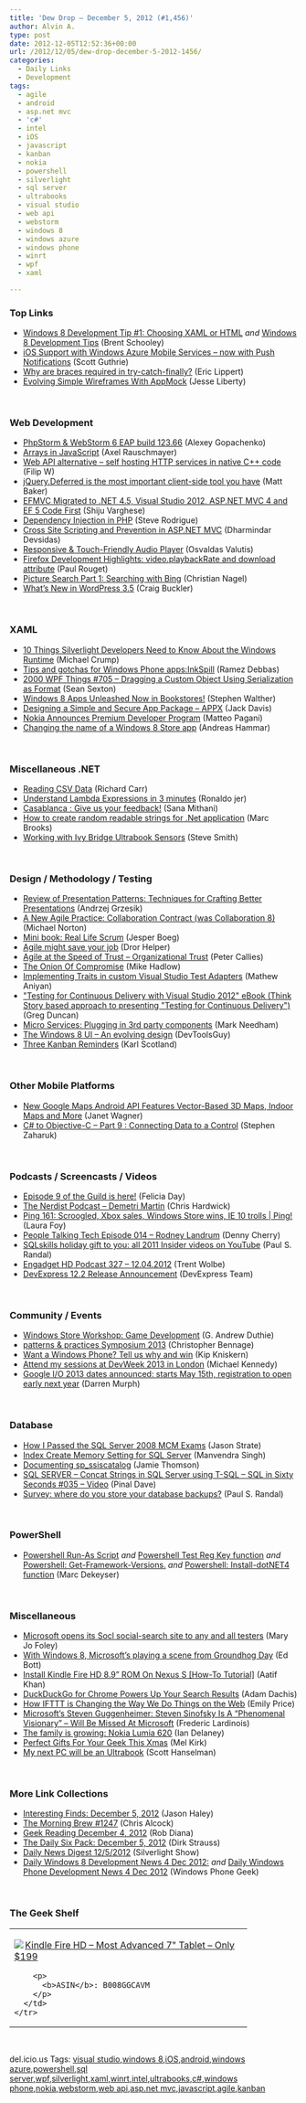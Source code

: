 ```yaml
---
title: 'Dew Drop – December 5, 2012 (#1,456)'
author: Alvin A.
type: post
date: 2012-12-05T12:52:36+00:00
url: /2012/12/05/dew-drop-december-5-2012-1456/
categories:
  - Daily Links
  - Development
tags:
  - agile
  - android
  - asp.net mvc
  - 'c#'
  - intel
  - iOS
  - javascript
  - kanban
  - nokia
  - powershell
  - silverlight
  - sql server
  - ultrabooks
  - visual studio
  - web api
  - webstorm
  - windows 8
  - windows azure
  - windows phone
  - winrt
  - wpf
  - xaml

---
```

### <a name="top"></a>Top Links

  * <a href="http://www.infragistics.com/community/blogs/brent_schooley/archive/2012/12/04/windows-8-development-tip-1-choosing-xaml-or-html.aspx" target="_blank">Windows 8 Development Tip #1: Choosing XAML or HTML</a> _and_ <a href="http://www.infragistics.com/community/blogs/brent_schooley/archive/2012/12/04/windows-8-development-tips.aspx" target="_blank">Windows 8 Development Tips</a> (Brent Schooley)
  * <a href="http://weblogs.asp.net/scottgu/archive/2012/12/04/ios-support-with-windows-azure-mobile-services-now-with-push-notifications.aspx" target="_blank">iOS Support with Windows Azure Mobile Services – now with Push Notifications</a> (Scott Guthrie)
  * <a href="http://ericlippert.com/2012/12/04/why-are-braces-required/?utm_source=rss&utm_medium=rss&utm_campaign=why-are-braces-required" target="_blank">Why are braces required in try-catch-finally?</a> (Eric Lippert)
  * <a href="http://feedproxy.google.com/~r/JesseLiberty-SilverlightGeek/~3/OoFo7Rs9gzk/" target="_blank">Evolving Simple Wireframes With AppMock</a> (Jesse Liberty)

&#160;

### <a name="web"></a>Web Development

  * <a href="http://feedproxy.google.com/~r/jetbrains_webIde/~3/qQS0frsQWhE/" target="_blank">PhpStorm & WebStorm 6 EAP build 123.66</a> (Alexey Gopachenko)
  * <a href="http://feedproxy.google.com/~r/2ality/~3/oUrgOzUrdlY/arrays.html" target="_blank">Arrays in JavaScript</a> (Axel Rauschmayer)
  * <a href="http://www.strathweb.com/2012/12/web-api-alternative-self-hosting-http-services-in-native-c-code/" target="_blank">Web API alternative – self hosting HTTP services in native C++ code</a> (Filip W)
  * <a href="http://eng.wealthfront.com/2012/12/jquerydeferred-is-most-important-client.html" target="_blank">jQuery.Deferred is the most important client-side tool you have</a> (Matt Baker)
  * <a href="http://feedproxy.google.com/~r/ShijuVBlog/~3/TW3b1-oLPMk/efmvc-migrated-to-net-4-5-visual-studio-2012-asp-net-mvc-4-and-ef-5-code-first.aspx" target="_blank">EFMVC Migrated to .NET 4.5, Visual Studio 2012, ASP.NET MVC 4 and EF 5 Code First</a> (Shiju Varghese)
  * <a href="http://feedproxy.google.com/~r/nettuts/~3/Dw0ixfAGen8/" target="_blank">Dependency Injection in PHP</a> (Steve Rodrigue)
  * <a href="http://www.bitorbool.com/security-threat-cross-site-scripting-xss-and-prevention-in-asp-net-mvc/" target="_blank">Cross Site Scripting and Prevention in ASP.NET MVC</a> (Dharmindar Devsidas)
  * <a href="http://tympanus.net/codrops/2012/12/04/responsive-touch-friendly-audio-player/" target="_blank">Responsive & Touch-Friendly Audio Player</a> (Osvaldas Valutis)
  * <a href="https://hacks.mozilla.org/2012/12/firefox-development-highlights-video-playbackrate-download-attribute/" target="_blank">Firefox Development Highlights: video.playbackRate and download attribute</a> (Paul Rouget)
  * <a href="http://weblogs.thinktecture.com/cnagel/2012/12/picture-search-part-1-searching-with-bing.html" target="_blank">Picture Search Part 1: Searching with Bing</a> (Christian Nagel)
  * <a href="http://feedproxy.google.com/~r/SitepointFeed/~3/s-Mxn99fbdI/" target="_blank">What’s New in WordPress 3.5</a> (Craig Buckler)

&#160;

### <a name="silverlight"></a>XAML

  * <a href="http://feedproxy.google.com/~r/MichaelCrump/~3/4wwO6PHN1nI/10-things-silverlight-developers-need-to-know-about-the-windows-runtime" target="_blank">10 Things Silverlight Developers Need to Know About the Windows Runtime</a> (Michael Crump)
  * <a href="http://blogs.msdn.com/b/cdnstudents/archive/2012/12/05/tips-and-gotchas-for-windows-phone-apps-inkspill.aspx" target="_blank">Tips and gotchas for Windows Phone apps:InkSpill</a> (Ramez Debbas)
  * <a href="http://wpf.2000things.com/2012/12/05/705-dragging-a-custom-object-using-serialization-as-format/" target="_blank">2000 WPF Things #705 – Dragging a Custom Object Using Serialization as Format</a> (Sean Sexton)
  * <a href="http://feedproxy.google.com/~r/StephenWalther/~3/YwTvXMWbjs8/windows-8-apps-unleashed-now-in-bookstores.aspx" target="_blank">Windows 8 Apps Unleashed Now in Bookstores!</a> (Stephen Walther)
  * <a href="http://blogs.msdn.com/b/windowsappdev/archive/2012/12/04/designing-a-simple-and-secure-app-package-appx.aspx" target="_blank">Designing a Simple and Secure App Package – APPX</a> (Jack Davis)
  * <a href="http://architects.dzone.com/articles/nokia-announces-premium" target="_blank">Nokia Announces Premium Developer Program</a> (Matteo Pagani)
  * <a href="http://feedproxy.google.com/~r/jayway/posts/~3/ZXOy-9_LF_8/" target="_blank">Changing the name of a Windows 8 Store app</a> (Andreas Hammar)

&#160;

### <a name="dotnet"></a>Miscellaneous .NET

  * <a href="http://feedproxy.google.com/~r/BlackwaspLatestAdditions/~3/i1q6SKfRJJg/RSSLanding.aspx" target="_blank">Reading CSV Data</a> (Richard Carr)
  * <a href="http://www.codeproject.com/Tips/298963/Understand-Lambda-Expressions-in-3-minutes" target="_blank">Understand Lambda Expressions in 3 minutes</a> (Ronaldo jer)
  * <a href="http://blogs.msdn.com/b/vcblog/archive/2012/12/04/casablanca-give-us-your-feedback.aspx" target="_blank">Casablanca : Give us your feedback!</a> (Sana Mithani)
  * <a href="http://feedproxy.google.com/~r/MarcsMusings/~3/GZqD_p7Q-no/how-to-create-random-readable-strings.html" target="_blank">How to create random readable strings for .Net application</a> (Marc Brooks)
  * <a href="http://ardalis.com/working-with-ivy-bridge-ultrabook-sensors" target="_blank">Working with Ivy Bridge Ultrabook Sensors</a> (Steve Smith)

&#160;

### <a name="design"></a>Design / Methodology / Testing

  * <a href="http://feeds.dzone.com/~r/zones/agile/~3/CcEOCxmEKSM/review-presentation-patterns" target="_blank">Review of Presentation Patterns: Techniques for Crafting Better Presentations</a> (Andrzej Grzesik)
  * <a href="http://feeds.dzone.com/~r/zones/agile/~3/SKhxiclZy38/new-agile-practice" target="_blank">A New Agile Practice: Collaboration Contract (was Collaboration 8)</a> (Michael Norton)
  * <a href="http://www.infoq.com/minibooks/real-life-scrum" target="_blank">Mini book: Real Life Scrum</a> (Jesper Boeg)
  * <a href="http://feedproxy.google.com/~r/HelperCode/~3/knpmZvMlsao/agile-might-save-your-job.html" target="_blank">Agile might save your job</a> (Dror Helper)
  * <a href="http://feedproxy.google.com/~r/LeadingAgile/~3/6wyLIEgarak/" target="_blank">Agile at the Speed of Trust – Organizational Trust</a> (Peter Callies)
  * <a href="http://feedproxy.google.com/~r/CodeRant/~3/aG1Ln4-HH88/the-onion-of-compromise.html" target="_blank">The Onion Of Compromise</a> (Mike Hadlow)
  * <a href="http://blogs.msdn.com/b/visualstudioalm/archive/2012/12/05/implementing-traits-in-custom-visual-studio-test-adapters.aspx" target="_blank">Implementing Traits in custom Visual Studio Test Adapters</a> (Mathew Aniyan)
  * <a href="http://coolthingoftheday.blogspot.com/2012/12/for-continuous-delivery-with-visual.html" target="_blank">"Testing for Continuous Delivery with Visual Studio 2012" eBook (Think Story based approach to presenting "Testing for Continuous Delivery")</a> (Greg Duncan)
  * <a href="http://feedproxy.google.com/~r/MarkNeedham/~3/ICAqA5XcNNQ/" target="_blank">Micro Services: Plugging in 3rd party components</a> (Mark Needham)
  * <a href="http://www.infragistics.com/community/blogs/marketing/archive/2012/12/04/the-windows-8-ui-an-evolving-design.aspx" target="_blank">The Windows 8 UI &#8211; An evolving design</a> (DevToolsGuy)
  * <a href="http://availagility.co.uk/2012/12/05/three-kanban-reminders/?utm_source=rss&utm_medium=rss&utm_campaign=three-kanban-reminders" target="_blank">Three Kanban Reminders</a> (Karl Scotland)

&#160;

### <a name="mobile"></a>Other Mobile Platforms

  * <a href="http://feedproxy.google.com/~r/ProgrammableWeb/~3/KbR-h8R8Q3Q/" target="_blank">New Google Maps Android API Features Vector-Based 3D Maps, Indoor Maps and More</a> (Janet Wagner)
  * <a href="http://www.infragistics.com/community/blogs/stevez/archive/2012/12/04/c-to-objective-c-part-9-connecting-data-to-a-control.aspx" target="_blank">C# to Objective-C &#8211; Part 9 : Connecting Data to a Control</a> (Stephen Zaharuk)

&#160;

### <a name="podcasts"></a>Podcasts / Screencasts / Videos

  * <a href="http://geekandsundry.tumblr.com/post/37197473939" target="_blank">Episode 9 of the Guild is here!</a> (Felicia Day)
  * <a href="http://nerdist.libsyn.com/demetri-martin" target="_blank">The Nerdist Podcast &#8211; Demetri Martin</a> (Chris Hardwick)
  * <a href="http://channel9.msdn.com/Shows/PingShow/Ping-161-Scroogled-Xbox-sales-Windows-Store-wins-IE-10-trolls" target="_blank">Ping 161: Scroogled, Xbox sales, Windows Store wins, IE 10 trolls | Ping!</a> (Laura Foy)
  * <a href="http://feedproxy.google.com/~r/PeopleTalkingTech/~3/wc3c9YMYS6g/episode-014-rodney-landrum" target="_blank">People Talking Tech Episode 014 – Rodney Landrum</a> (Denny Cherry)
  * <a href="http://feedproxy.google.com/~r/PaulSRandal/~3/ETYOCvu6uLM/post.aspx" target="_blank">SQLskills holiday gift to you: all 2011 Insider videos on YouTube</a> (Paul S. Randal)
  * <a href="http://www.engadget.com/2012/12/04/engadget-hd-podcast-327-12-04-2012/" target="_blank">Engadget HD Podcast 327 &#8211; 12.04.2012</a> (Trent Wolbe)
  * <a href="http://www.youtube.com/watch?v=l8lSgPEB54Q&feature=youtu.be" target="_blank">DevExpress 12.2 Release Announcement</a> (DevExpress Team)

&#160;

### <a name="events"></a>Community / Events

  * <a href="http://feeds.devhammer.net/~r/devhammer/~3/4646mW8xH6c/windows-store-workshop-game-development" target="_blank">Windows Store Workshop: Game Development</a> (G. Andrew Duthie)
  * <a href="http://feedproxy.google.com/~r/Devlicious/~3/t08TtrWe6OM/patterns-amp-practices-symposium-2013.aspx" target="_blank">patterns & practices Symposium 2013</a> (Christopher Bennage)
  * <a href="http://feedproxy.google.com/~r/liveside/~3/kp5pKaaw-PY/" target="_blank">Want a Windows Phone? Tell us why and win</a> (Kip Kniskern)
  * <a href="http://blog.michaelckennedy.net/2012/12/04/attend-my-sessions-at-devweek-2013-in-london/" target="_blank">Attend my sessions at DevWeek 2013 in London</a> (Michael Kennedy)
  * <a href="http://www.engadget.com/2012/12/04/google-io-2013-dates-announced-may-15/" target="_blank">Google I/O 2013 dates announced: starts May 15th, registration to open early next year</a> (Darren Murph)

&#160;

### <a name="sql"></a>Database

  * <a href="http://feedproxy.google.com/~r/sqlserverpedia/~3/6RrDGMonX8U/" target="_blank">How I Passed the SQL Server 2008 MCM Exams</a> (Jason Strate)
  * <a href="http://feedproxy.google.com/~r/MSSQLTips-LatestSqlServerTips/~3/GuePpo897bg/tip.asp" target="_blank">Index Create Memory Setting for SQL Server</a> (Manvendra Singh)
  * <a href="http://feedproxy.google.com/~r/jamiet/~3/fHAMj2ES_sw/documenting-sp-ssiscatalog.aspx" target="_blank">Documenting sp_ssiscatalog</a> (Jamie Thomson)
  * <a href="http://blog.sqlauthority.com/2012/12/05/sql-server-concat-strings-in-sql-server-using-t-sql-sql-in-sixty-seconds-035-video/" target="_blank">SQL SERVER – Concat Strings in SQL Server using T-SQL – SQL in Sixty Seconds #035 – Video</a> (Pinal Dave)
  * <a href="http://feedproxy.google.com/~r/PaulSRandal/~3/9qaZpx16jbM/post.aspx" target="_blank">Survey: where do you store your database backups?</a> (Paul S. Randal)

&#160;

### <a name="ps"></a>PowerShell

  * <a href="http://geekswithblogs.net/marcde/archive/2012/12/05/powershell-run-as-scritp.aspx" target="_blank">Powershell Run-As Script</a> _and_ <a href="http://geekswithblogs.net/marcde/archive/2012/12/05/powershell-test-reg-key-function.aspx" target="_blank">Powershell Test Reg Key function</a> _and_ <a href="http://geekswithblogs.net/marcde/archive/2012/12/05/powershell-get-framework-versions.aspx" target="_blank">Powershell: Get-Framework-Versions.</a> _and_ <a href="http://geekswithblogs.net/marcde/archive/2012/12/05/powershell-install-dotnet4-function.aspx" target="_blank">Powershell: Install-dotNET4 function</a> (Marc Dekeyser)

&#160;

### <a name="misc"></a>Miscellaneous

  * <a href="http://www.zdnet.com/microsoft-opens-its-socl-social-search-site-to-any-and-all-testers-7000008291/" target="_blank">Microsoft opens its Socl social-search site to any and all testers</a> (Mary Jo Foley)
  * <a href="http://feedproxy.google.com/~r/zdnet/Bott/~3/UaV665PXHtc/" target="_blank">With Windows 8, Microsoft&#8217;s playing a scene from Groundhog Day</a> (Ed Bott)
  * <a href="http://feedproxy.google.com/~r/RedmondPie/~3/gS87QVEgJ3g/" target="_blank">Install Kindle Fire HD 8.9” ROM On Nexus S [How-To Tutorial]</a> (Aatif Khan)
  * <a href="http://feeds.gawker.com/~r/lifehacker/full/~3/b20WVxBj71Q/duckduckgo-for-chrome-powers-up-your-search-results" target="_blank">DuckDuckGo for Chrome Powers Up Your Search Results</a> (Adam Dachis)
  * <a href="http://feedproxy.google.com/~r/Mashable/~3/UzXXifKAle0/" target="_blank">How IFTTT is Changing the Way We Do Things on the Web</a> (Emily Price)
  * <a href="http://feedproxy.google.com/~r/Techcrunch/~3/ucmrc9zOuIE/" target="_blank">Microsoft’s Steven Guggenheimer: Steven Sinofsky Is A “Phenomenal Visionary” – Will Be Missed At Microsoft</a> (Frederic Lardinois)
  * <a href="http://feedproxy.google.com/~r/NokiaConversations-Posts/~3/aF1FBPYM-f0/" target="_blank">The family is growing: Nokia Lumia 620</a> (Ian Delaney)
  * <a href="http://randommel.com/2012/12/05/1538/" target="_blank">Perfect Gifts For Your Geek This Xmas</a> (Mel Kirk)
  * <a href="http://feeds.feedblitz.com/~/36139344/0/scotthanselman~My-next-PC-will-be-an-Ultrabook.aspx" target="_blank">My next PC will be an Ultrabook</a> (Scott Hanselman)

&#160;

### <a name="links"></a>More Link Collections

  * <a href="http://jasonhaley.com/blog/post.aspx?id=618b09a1-f46d-4f07-ada1-5cb73f2eaeb4" target="_blank">Interesting Finds: December 5, 2012</a> (Jason Haley)
  * <a href="http://feedproxy.google.com/~r/ReflectivePerspective/~3/JQ6a9iOXEB8/" target="_blank">The Morning Brew #1247</a> (Chris Alcock)
  * <a href="http://feedproxy.google.com/~r/RegularGeek/~3/_c9QMJCXyVE/" target="_blank">Geek Reading December 4, 2012</a> (Rob Diana)
  * <a href="http://feeds.feedblitz.com/~/36150805/0/dirkstrauss~The-Daily-Six-Pack-December" target="_blank">The Daily Six Pack: December 5, 2012</a> (Dirk Strauss)
  * <a href="http://feedproxy.google.com/~r/silverlightshow/~3/yfvyDr8viB4/Daily-News-Digest-12-5-2012.aspx" target="_blank">Daily News Digest 12/5/2012</a> (Silverlight Show)
  * <a href="http://www.windowsphonegeek.com/windows-8-news/daily-windows-8-development-news-4-dec-2012" target="_blank">Daily Windows 8 Development News 4 Dec 2012:</a> _and_ <a href="http://feedproxy.google.com/~r/Windowsphonegeek/~3/VLhGE8MJBKA/daily-windows-phone-development-news-4-dec-2012" target="_blank">Daily Windows Phone Development News 4 Dec 2012</a> (Windows Phone Geek)

&#160;

### <a name="shelf"></a>The Geek Shelf

<div style="padding-bottom: 0px; margin: 0px; padding-left: 0px; padding-right: 0px; display: inline; float: none; padding-top: 0px" id="scid:7dc1bd33-94bd-46fd-a20b-0131235bcd47:d3202df5-0b0c-477f-bd7f-3ece914256de" class="wlWriterEditableSmartContent">
  <table cellspacing="0" cellpadding="2" width="400" border="0" unselectable="on">
    <tr>
      <td valign="top" width="400">
        <p>
          <a title="Kindle Fire HD - Most Advanced 7&quot; Tablet - Only $199" href="http://www.amazon.com/exec/obidos/ASIN/B008GGCAVM/alvinashcraft-20"><img data-recalc-dims="1" decoding="async" src="https://i0.wp.com/images.amazon.com/images/P/B008GGCAVM.01.MZZZZZZZ.jpg?w=660" border="0" align="left" style="float:left" />Kindle Fire HD &#8211; Most Advanced 7" Tablet &#8211; Only $199</a>
        </p>
        
        <p>
          <b>ASIN</b>: B008GGCAVM
        </p>
      </td>
    </tr>
  </table>
</div>

&#160;

<div style="padding-bottom: 0px; margin: 0px; padding-left: 0px; padding-right: 0px; display: inline; float: none; padding-top: 0px" id="scid:0767317B-992E-4b12-91E0-4F059A8CECA8:d40f7438-7272-4376-89af-c293d207add2" class="wlWriterEditableSmartContent">
  del.icio.us Tags: <a href="http://del.icio.us/popular/visual+studio" rel="tag">visual studio</a>,<a href="http://del.icio.us/popular/windows+8" rel="tag">windows 8</a>,<a href="http://del.icio.us/popular/iOS" rel="tag">iOS</a>,<a href="http://del.icio.us/popular/android" rel="tag">android</a>,<a href="http://del.icio.us/popular/windows+azure" rel="tag">windows azure</a>,<a href="http://del.icio.us/popular/powershell" rel="tag">powershell</a>,<a href="http://del.icio.us/popular/sql+server" rel="tag">sql server</a>,<a href="http://del.icio.us/popular/wpf" rel="tag">wpf</a>,<a href="http://del.icio.us/popular/silverlight" rel="tag">silverlight</a>,<a href="http://del.icio.us/popular/xaml" rel="tag">xaml</a>,<a href="http://del.icio.us/popular/winrt" rel="tag">winrt</a>,<a href="http://del.icio.us/popular/intel" rel="tag">intel</a>,<a href="http://del.icio.us/popular/ultrabooks" rel="tag">ultrabooks</a>,<a href="http://del.icio.us/popular/c%23" rel="tag">c#</a>,<a href="http://del.icio.us/popular/windows+phone" rel="tag">windows phone</a>,<a href="http://del.icio.us/popular/nokia" rel="tag">nokia</a>,<a href="http://del.icio.us/popular/webstorm" rel="tag">webstorm</a>,<a href="http://del.icio.us/popular/web+api" rel="tag">web api</a>,<a href="http://del.icio.us/popular/asp.net+mvc" rel="tag">asp.net mvc</a>,<a href="http://del.icio.us/popular/javascript" rel="tag">javascript</a>,<a href="http://del.icio.us/popular/agile" rel="tag">agile</a>,<a href="http://del.icio.us/popular/kanban" rel="tag">kanban</a>
</div>